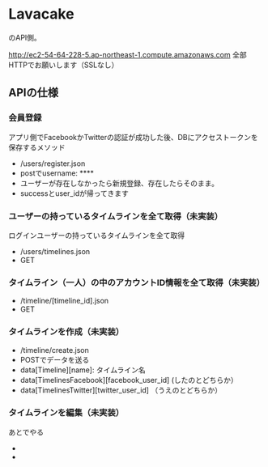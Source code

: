 # Lavacake

のAPI側。

http://ec2-54-64-228-5.ap-northeast-1.compute.amazonaws.com
全部HTTPでお願いします（SSLなし）

## APIの仕様

### 会員登録

アプリ側でFacebookかTwitterの認証が成功した後、DBにアクセストークンを保存するメソッド

* /users/register.json
* postでusername: ****
* ユーザーが存在しなかったら新規登録、存在したらそのまま。
* successとuser_idが帰ってきます


### ユーザーの持っているタイムラインを全て取得（未実装）

ログインユーザーの持っているタイムラインを全て取得

* /users/timelines.json
* GET

### タイムライン（一人）の中のアカウントID情報を全て取得（未実装）

* /timeline/[timeline_id].json
* GET

### タイムラインを作成（未実装）

* /timeline/create.json
* POSTでデータを送る
* data[Timeline][name]: タイムライン名
* data[TimelinesFacebook][facebook_user_id] (したのとどちらか）
* data[TimelinesTwitter][twitter_user_id] （うえのとどちらか）

### タイムラインを編集（未実装）

あとでやる

*
*


